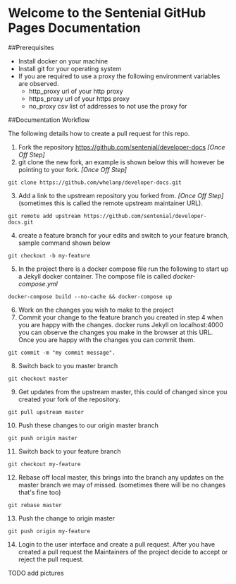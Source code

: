 # Welcome to the Sentenial GitHub Pages Documentation

##Prerequisites
- Install docker on your machine
- Install git for your operating system
- If you are required to use a proxy the following environment variables are observed.
  - http_proxy url of your http proxy 
  - https_proxy url of your https proxy
  - no_proxy csv list of addresses to not use the proxy for

##Documentation Workflow

The following details how to create a pull request for this repo.
1) Fork the repository https://github.com/sentenial/developer-docs *[Once Off Step]*
2) git clone the new fork, an example is shown below this will however be pointing to your fork. *[Once Off Step]*
```
git clone https://github.com/whelanp/developer-docs.git
```
3) Add a link to the upstream repository you forked from. *[Once Off Step]* (sometimes this is called the remote upstream maintainer URL).
```
git remote add upstream https://github.com/sentenial/developer-docs.git
```
4) create a feature branch for your edits and switch to your feature branch, sample command shown below
```
git checkout -b my-feature
```
5) In the project there is a docker compose file run the following to start up a Jekyll docker container. The compose file is called *docker-compose.yml*
```
docker-compose build --no-cache && docker-compose up
```
6) Work on the changes you wish to make to the project
7) Commit your change to the feature branch you created in step 4 when you are happy with the changes. docker runs Jekyll on localhost:4000 you can observe the changes you make in the browser at this URL. Once you are happy with the changes you can commit them.
```
git commit -m "my commit message".
```
8) Switch back to you master branch
```
git checkout master
```
9) Get updates from the upstream master, this could of changed since you created your fork of the repository.
```
git pull upstream master
```
10) Push these changes to our origin master branch
```
git push origin master
```
11) Switch back to your feature branch
```
git checkout my-feature
```
12) Rebase off local master, this brings into the branch any updates on the master branch we may of missed. (sometimes there will be no changes that's fine too)
```
git rebase master
```
13) Push the change to origin master
```
git push origin my-feature
```
14) Login to the user interface and create a pull request. After you have created a pull request the Maintainers of the project decide to accept or reject the pull request.

TODO add pictures
